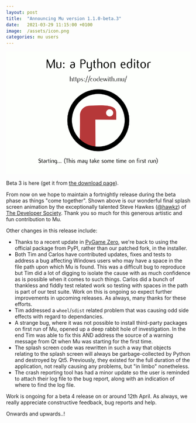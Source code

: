 ```yaml
---
layout: post
title:  "Announcing Mu version 1.1.0-beta.3"
date:   2021-03-29 11:15:00 +0100
image:  /assets/icon.png
categories: mu users 
---
```


<img src="/assets/splash_screen.gif"/>

Beta 3 is here (get it from [the download page](https://codewith.mu/en/download)).

From now on we hope to maintain a fortnightly release during the beta phase as
things "come together". Shown above is our wonderful final splash screen
animation by the exceptionally talented Steve Hawkes
([@hawkz](https://github.com/hawkz)) of
[The Developer Society](https://www.dev.ngo/). Thank you so much for this
generous artistic and fun contribution to Mu.

Other changes in this release include:

* Thanks to a recent update in [PyGame Zero](https://pypi.org/project/pgzero/),
  we're back to using the official package from PyPI, rather than our patched
  fork, in the installer.
* Both Tim and Carlos have contributed updates, fixes and tests to address a
  bug affecting Windows users who may have a space in the file path upon which
  Mu is found. This was a difficult bug to reproduce but Tim did a lot of
  digging to isolate the cause with as much confidence as is possible when it
  comes to such things. Carlos did a bunch of thankless and fiddly test related
  work so testing with spaces in the path is part of our test suite. Work on
  this is ongoing so expect further improvements in upcoming releases. As
  always, many thanks for these efforts.
* Tim addressed a `wheel`/`sdist` related problem that was causing odd side
  effects with regard to dependancies.
* A strange bug, where it was not possible to install third-party packages on
  first run of Mu, opened up a deep rabbit hole of investigation. In the end
  Tim was able to fix this AND address the source of a warning message from Qt
  when Mu was starting for the first time.
* The splash screen code was rewritten in such a way that objects relating to
  the splash screen will always be garbage-collected by Python and destroyed by
  Qt5. Previously, they existed for the full duration of the application, not
  really causing any problems, but "in limbo" nonetheless.
* The crash reporting tool has had a minor update so the user is reminded to
  attach their log file to the bug report, along with an indication of where to
  find the log file.

Work is ongoing for a beta 4 release on or around 12th April. As always, we
really appreciate constructive feedback, bug reports and help.

Onwards and upwards..!
